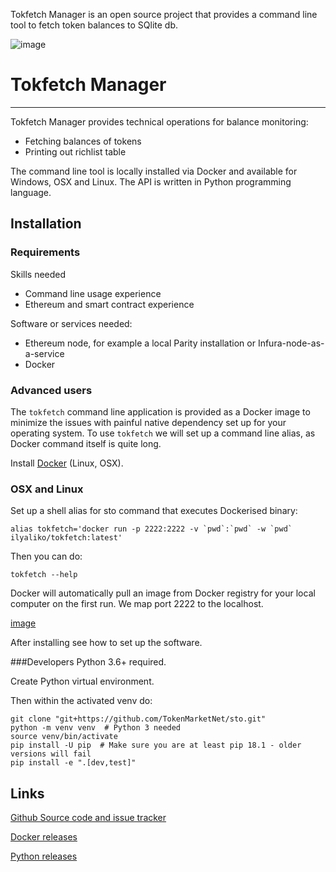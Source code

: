 Tokfetch Manager is an open source project that provides a command line
tool to fetch token balances to SQlite db.

![image](https://img.shields.io/travis/LikoIlya/tokfetch.svg)

# Tokfetch Manager
___________


Tokfetch Manager provides technical operations for balance monitoring:

-   Fetching balances of tokens
-   Printing out richlist table

The command line tool is locally installed via Docker and available for
Windows, OSX and Linux. The API is written in Python programming
language.

## Installation
### Requirements
Skills needed

- Command line usage experience
- Ethereum and smart contract experience 

Software or services needed:
- Ethereum node, for example a local Parity installation or Infura-node-as-a-service
- Docker

### Advanced users

The `tokfetch` command line application is provided as a Docker image to minimize the issues with painful native dependency set up for your operating system. To use `tokfetch` we will set up a command line alias, as Docker command itself is quite long.

Install [Docker](https://www.docker.com/products/docker-desktop) (Linux, OSX).

### OSX and Linux
Set up a shell alias for sto command that executes Dockerised binary:

```shell
alias tokfetch='docker run -p 2222:2222 -v `pwd`:`pwd` -w `pwd` ilyaliko/tokfetch:latest'
```

Then you can do:

```shell 
tokfetch --help
```

Docker will automatically pull an image from Docker registry for your local computer on the first run. We map port 2222 to the localhost.

[image]()

After installing see how to set up the software.

###Developers
Python 3.6+ required.

Create Python virtual environment.

Then within the activated venv do:

```shell
git clone "git+https://github.com/TokenMarketNet/sto.git"
python -m venv venv  # Python 3 needed
source venv/bin/activate
pip install -U pip  # Make sure you are at least pip 18.1 - older versions will fail
pip install -e ".[dev,test]"
```


## Links


[Github Source code and issue
tracker](https://github.com/LikoIlya/tokfetch)

[Docker releases](https://hub.docker.com/r/ilyaliko/tokfetch/)

[Python releases](https://pypi.org/project/sto/)

